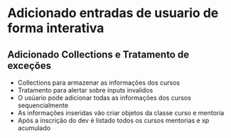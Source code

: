 # Adicionado entradas de usuario de forma interativa
## Adicionado Collections e Tratamento de exceções
- Collections para armazenar as informações dos cursos 
- Tratamento para alertar sobre inputs invalidos
- O usúario pode adicionar todas as informações dos cursos sequencialmente
- As informações inseridas vão criar objetos da classe curso e mentoria
- Após a inscrição do dev é listado todos os cursos mentorias e xp acumulado